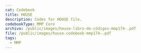 ```yaml
---
cat: Codebook
title: HOUSE
description: Codes for HOUSE file.
codebookType: MMP Core
archivo: /public/images/house-libro-de-códigos-mmp174-.pdf
file: /public/images/house-codebook-mmp174-.pdf
tags:
  - MMP
---
```

